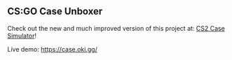 ## CS:GO Case Unboxer

Check out the new and much improved version of this project at: [CS2 Case Simulator](https://github.com/Joel-Adving/cs2-case-simulator)!

Live demo: https://case.oki.gg/
